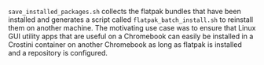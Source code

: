 `save_installed_packages.sh` collects the flatpak bundles that have been installed and generates a script called `flatpak_batch_install.sh` to reinstall them on another machine. The motivating use case was to ensure that Linux GUI utility apps that are useful on a Chromebook can easily be installed in a Crostini container on another Chromebook as long as flatpak is installed and a repository is configured.